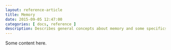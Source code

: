 ```yaml
---
layout: reference-article
title: Memory
date: 2015-09-05 12:47:00
categories: [ docs, reference ]
description: Describes general concepts about memory and some specifics of x86 and MIPS architectures.
---
```


Some content here.